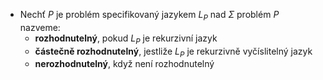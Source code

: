 - Nechť $P$ je problém specifikovaný jazykem $L_{P}$ nad $\Sigma$ problém $P$ nazveme:
	- **rozhodnutelný**, pokud $L_{P}$ je rekurzivní jazyk
	- **částečně rozhodnutelný**, jestliže $L_{P}$ je rekurzivně vyčíslitelný jazyk
	- **nerozhodnutelný**, když není rozhodnutelný